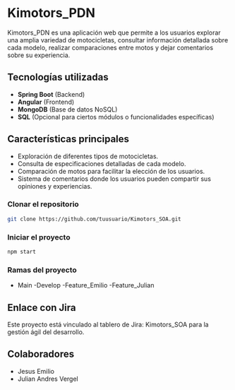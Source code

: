 # Kimotors_PDN

Kimotors_PDN es una aplicación web que permite a los usuarios explorar una amplia variedad de motocicletas, consultar información detallada sobre cada modelo, realizar comparaciones entre motos y dejar comentarios sobre su experiencia.

## Tecnologías utilizadas

- **Spring Boot** (Backend)
- **Angular** (Frontend)
- **MongoDB** (Base de datos NoSQL)
- **SQL** (Opcional para ciertos módulos o funcionalidades específicas)

## Características principales

- Exploración de diferentes tipos de motocicletas.
- Consulta de especificaciones detalladas de cada modelo.
- Comparación de motos para facilitar la elección de los usuarios.
- Sistema de comentarios donde los usuarios pueden compartir sus opiniones y experiencias.

### Clonar el repositorio

```bash
git clone https://github.com/tuusuario/Kimotors_SOA.git
```

### Iniciar el proyecto

```bash
npm start
```

### Ramas del proyecto

- Main
    -Develop
        -Feature_Emilio
        -Feature_Julian

## Enlace con Jira

Este proyecto está vinculado al tablero de Jira: Kimotors_SOA para la gestión ágil del desarrollo.

## Colaboradores

- Jesus Emilio
- Julian Andres Vergel
